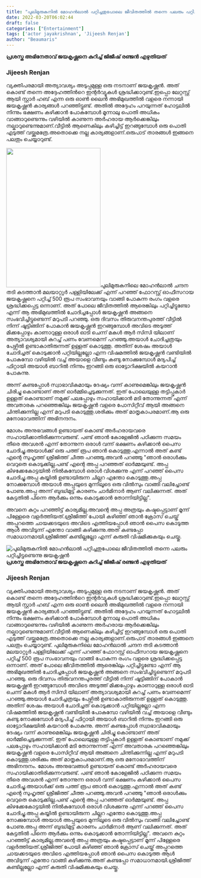 ```yaml
---
title: "പുലിമുരുകനിൽ മോഹൻലാൽ പറ്റിച്ചതുപോലെ ജീവിതത്തിൽ തന്നെ പലരും പറ്റിച്ചിട്ടുണ്ടെന്നു ജയകൃഷ്ണൻ"
date: 2022-03-20T06:02:44
draft: false
categories: ["Entertainment"]
tags: ['actor jayakrishnan', 'Jijeesh Renjan']
author: "Beaumaris"
---
```


<strong>പ്രശസ്ത അഭിനേതാവ് ജയകൃഷ്ണനെ കുറിച്ച് ജിജീഷ് രഞ്ജൻ എഴുതിയത്</strong>
<h3 id="jsc_c_1w" class="gmql0nx0 l94mrbxd p1ri9a11 lzcic4wl aahdfvyu hzawbc8m"><span class=""><span class="nc684nl6"><strong>Jijeesh Renjan</strong></span></span></h3>
വ്യക്തിപരമായി അത്യാവശ്യം അടുപ്പമുള്ള ഒരു നടനാണ് ജയകൃഷ്ണൻ. അത് കൊണ്ട് തന്നെ അദ്ദേഹത്തിൻറെ ഇന്റർവ്യൂകൾ ശ്രദ്ധിക്കാറുണ്ട്.ഇപ്പൊ ലേറ്റസ്റ്റ് ആയി സ്റ്റാർ ഹബ് എന്ന ഒരു ഓൺ ലൈൻ അഭിമുഖത്തിൽ വളരെ നന്നായി ജയകൃഷ്ണൻ കാര്യങ്ങൾ പറഞ്ഞിട്ടുണ്ട്. അതിൽ അദ്ദേഹം പറയുന്നത് ഹോട്ടലിൽ നിന്നും ഭക്ഷണം കഴിക്കാൻ പോകുമ്പോൾ മൂന്നാലു പൊതി അധികം വാങ്ങാറുണ്ടെന്നും വഴിയിൽ കാണുന്ന അർഹരായ ആർക്കെങ്കിലും നല്കാറുണ്ടെന്നുമാണ്.വീട്ടിൽ ആണെകിലും കഴിച്ചിട്ട് ഇറങ്ങുമ്പോൾ ഒരു പൊതി എടുത്ത് വയ്ക്കുമത്രേ.അതൊക്കെ നല്ല കാര്യങ്ങളാണ്.ഒരുപാട് താരങ്ങൾ ഇങ്ങനെ പലതും ചെയ്യാറുണ്ട്.

<img class=" wp-image-326950 alignleft" src="https://cdn.boolokam.com/articles/2022/03/fffffffff.jpg" alt="" width="252" height="373" />പുലിമുരുകനിലെ മോഹൻലാൽ ചന്ദന തടി കടത്താൻ മലയാറ്റൂർ പള്ളിയിലേക്ക് എന്ന് പറഞ്ഞ് ഫോറസ്റ്റ് ഓഫീസറായ ജയകൃഷ്ണനെ പറ്റിച്ച് 500 രൂപ സംഭാവനയും വാങ്ങി പോകുന്ന രംഗം വളരെ ശ്രദ്ധിക്കപ്പെട്ട ഒന്നാണ്. അത് പോലെ ജീവിതത്തിൽ ആരെങ്കിലും പറ്റിച്ചിട്ടുണ്ടോ എന്ന് ആ അഭിമുഖത്തിൽ ചോദിച്ചപ്പോൾ ജയകൃഷ്ണൻ അങ്ങനെ സംഭവിച്ചിട്ടുണ്ടെന്ന് മറുപടി പറഞ്ഞു. ഒരു ദിവസം തിരുവനന്തപുരത്ത് വീട്ടിൽ നിന്ന് ഷൂട്ടിങ്ങിന് പോകാൻ ജയകൃഷ്ണൻ ഇറങ്ങുമ്പോൾ അവിടെ അടുത്ത് മിക്കപ്പോഴും കാണാറുള്ള ഒരാൾ ഓടി ചെന്ന് മകൾ ആർ സിസി യിലാണ് അത്യാവശ്യമായി കുറച്ച് പണം വേണമെന്ന് പറഞ്ഞു.അയാൾ ചോദിച്ചത്രയും പേഴ്സിൽ ഉണ്ടാകാതിരുന്നത് ഉള്ളത് കൊടുത്തു. അതിന് ശേഷം അയാൾ ചോദിച്ചത് കൊടുക്കാൻ പറ്റിയില്ലല്ലോ എന്ന വിഷമത്തിൽ ജയകൃഷ്ണൻ വണ്ടിയിൽ പോകുമ്പോ വഴിയിൽ വച്ച് അയാളെ വീണ്ടും കണ്ടു.നോക്കുമ്പോൾ മദ്യപിച്ച് ഫിറ്റായി അയാൾ ബാറിൽ നിന്നും ഇറങ്ങി ഒരു ഓട്ടോറിക്ഷയിൽ കയറാൻ പോകുന്നു.

അന്ന് കണ്ടപ്പോൾ സ്വാഭാവികമായും ദേഷ്യം വന്ന് കാണുമെങ്കിലും ജയകൃഷ്ണൻ ചിരിച്ചു കൊണ്ടാണ് അത് ഓർമ്മിച്ചെടുക്കുന്നത്. ഇത് പോലെയുള്ള തട്ടിപ്പുകാർ ഉള്ളത് കൊണ്ടാണ് നമുക്ക് പലപ്പോഴും സഹായിക്കാൻ മടി തോന്നുന്നത് എന്ന് അവതാരക പറഞ്ഞെങ്കിലും ജയകൃഷ്ണൻ വളരെ പോസിറ്റീവ് ആയി അങ്ങനെ ചിന്തിക്കുന്നില്ല എന്ന് മറുപടി കൊടുത്തു.ശരിക്കും അത് മാതൃകാപരമാണ്.ആ ഒരു മനോഭാവത്തിന് അഭിനന്ദനം.

മോശം അനുഭവങ്ങൾ ഉണ്ടായത് കൊണ്ട് അർഹരായവരെ സഹായിക്കാതിരിക്കുന്നവരുണ്ട്. പണ്ട് ഞാൻ കോളേജിൽ പഠിക്കുന്ന സമയം തീരെ അവശൻ എന്ന് തോന്നുന്ന ഒരാൾ വന്ന് ഭക്ഷണം കഴിക്കാൻ പൈസ ചോദിച്ചു.അയാൾക്ക് ഒരു പത്ത് രൂപ ഞാൻ കൊടുത്തു.എന്നാൽ അത് കണ്ട് എന്റെ സുഹൃത്ത് ശ്രീജിത്ത് ചീത്ത പറഞ്ഞു.അവൻ പറഞ്ഞു "ഞാൻ ഒരാൾക്കും വെറുതെ കൊടുക്കില്ല.പണ്ട് എന്റെ അപ്പ പറഞ്ഞത് ഓർമ്മയുണ്ട്. അപ്പ കിഴക്കേകോട്ടയിൽ നിൽകുമ്പോൾ ഒരാൾ വിശക്കുന്നു എന്ന് പറഞ്ഞ് പൈസ ചോദിച്ചു.അപ്പ കയ്യിൽ ഉണ്ടായിരുന്ന ചില്ലറ എന്തോ കൊടുത്തു.അപ്പ നോക്കുമ്പോൾ അയാൾ അപ്പയുടെ മുന്നിലൂടെ ഒരു വിൽസും വാങ്ങി വലിച്ചോണ്ട് പോണു.അപ്പ അന്ന് ബുദ്ധിമുട്ട് കാരണം ചാർമിനാർ ആണ് വലിക്കുന്നത്. അത് കേട്ടതിൽ പിന്നെ ആർക്കും ഒന്നും കൊടുക്കാൻ തോന്നിയിട്ടില്ല".

അവനെ കുറ്റം പറഞ്ഞിട്ട് കാര്യമില്ല.അവന്റെ അപ്പ അത്രയും കഷ്ടപ്പെട്ടാണ് മൂന്ന് പിള്ളേരെ വളർത്തിയത്.ശ്രീജിത്ത് പോയി കഴിഞ്ഞ് ഞാൻ ക്രോസ് ചെയ്ത് അപ്പുറത്തെ ചായക്കടയുടെ അവിടെ എത്തിയപ്പോൾ ഞാൻ പൈസ കൊടുത്ത ആൾ അവിടുന്ന് എന്തോ വാങ്ങി കഴിക്കുന്നു.അത് കണ്ടപ്പോ സമാധാനമായി.ശ്രീജിത്ത് കണ്ടില്ലല്ലോ എന്ന് കരുതി വിഷമിക്കുകയും ചെയ്തു.


![പുലിമുരുകനിൽ മോഹൻലാൽ പറ്റിച്ചതുപോലെ ജീവിതത്തിൽ തന്നെ പലരും പറ്റിച്ചിട്ടുണ്ടെന്നു ജയകൃഷ്ണൻ](https://cdn.boolokam.com/articles/2022/03/fffffffff.jpg)**പ്രശസ്ത അഭിനേതാവ് ജയകൃഷ്ണനെ കുറിച്ച് ജിജീഷ് രഞ്ജൻ എഴുതിയത്**

### **Jijeesh Renjan**

വ്യക്തിപരമായി അത്യാവശ്യം അടുപ്പമുള്ള ഒരു നടനാണ് ജയകൃഷ്ണൻ. അത് കൊണ്ട് തന്നെ അദ്ദേഹത്തിൻറെ ഇന്റർവ്യൂകൾ ശ്രദ്ധിക്കാറുണ്ട്.ഇപ്പൊ ലേറ്റസ്റ്റ് ആയി സ്റ്റാർ ഹബ് എന്ന ഒരു ഓൺ ലൈൻ അഭിമുഖത്തിൽ വളരെ നന്നായി ജയകൃഷ്ണൻ കാര്യങ്ങൾ പറഞ്ഞിട്ടുണ്ട്. അതിൽ അദ്ദേഹം പറയുന്നത് ഹോട്ടലിൽ നിന്നും ഭക്ഷണം കഴിക്കാൻ പോകുമ്പോൾ മൂന്നാലു പൊതി അധികം വാങ്ങാറുണ്ടെന്നും വഴിയിൽ കാണുന്ന അർഹരായ ആർക്കെങ്കിലും നല്കാറുണ്ടെന്നുമാണ്.വീട്ടിൽ ആണെകിലും കഴിച്ചിട്ട് ഇറങ്ങുമ്പോൾ ഒരു പൊതി എടുത്ത് വയ്ക്കുമത്രേ.അതൊക്കെ നല്ല കാര്യങ്ങളാണ്.ഒരുപാട് താരങ്ങൾ ഇങ്ങനെ പലതും ചെയ്യാറുണ്ട്. പുലിമുരുകനിലെ മോഹൻലാൽ ചന്ദന തടി കടത്താൻ മലയാറ്റൂർ പള്ളിയിലേക്ക് എന്ന് പറഞ്ഞ് ഫോറസ്റ്റ് ഓഫീസറായ ജയകൃഷ്ണനെ പറ്റിച്ച് 500 രൂപ സംഭാവനയും വാങ്ങി പോകുന്ന രംഗം വളരെ ശ്രദ്ധിക്കപ്പെട്ട ഒന്നാണ്. അത് പോലെ ജീവിതത്തിൽ ആരെങ്കിലും പറ്റിച്ചിട്ടുണ്ടോ എന്ന് ആ അഭിമുഖത്തിൽ ചോദിച്ചപ്പോൾ ജയകൃഷ്ണൻ അങ്ങനെ സംഭവിച്ചിട്ടുണ്ടെന്ന് മറുപടി പറഞ്ഞു. ഒരു ദിവസം തിരുവനന്തപുരത്ത് വീട്ടിൽ നിന്ന് ഷൂട്ടിങ്ങിന് പോകാൻ ജയകൃഷ്ണൻ ഇറങ്ങുമ്പോൾ അവിടെ അടുത്ത് മിക്കപ്പോഴും കാണാറുള്ള ഒരാൾ ഓടി ചെന്ന് മകൾ ആർ സിസി യിലാണ് അത്യാവശ്യമായി കുറച്ച് പണം വേണമെന്ന് പറഞ്ഞു.അയാൾ ചോദിച്ചത്രയും പേഴ്സിൽ ഉണ്ടാകാതിരുന്നത് ഉള്ളത് കൊടുത്തു. അതിന് ശേഷം അയാൾ ചോദിച്ചത് കൊടുക്കാൻ പറ്റിയില്ലല്ലോ എന്ന വിഷമത്തിൽ ജയകൃഷ്ണൻ വണ്ടിയിൽ പോകുമ്പോ വഴിയിൽ വച്ച് അയാളെ വീണ്ടും കണ്ടു.നോക്കുമ്പോൾ മദ്യപിച്ച് ഫിറ്റായി അയാൾ ബാറിൽ നിന്നും ഇറങ്ങി ഒരു ഓട്ടോറിക്ഷയിൽ കയറാൻ പോകുന്നു. അന്ന് കണ്ടപ്പോൾ സ്വാഭാവികമായും ദേഷ്യം വന്ന് കാണുമെങ്കിലും ജയകൃഷ്ണൻ ചിരിച്ചു കൊണ്ടാണ് അത് ഓർമ്മിച്ചെടുക്കുന്നത്. ഇത് പോലെയുള്ള തട്ടിപ്പുകാർ ഉള്ളത് കൊണ്ടാണ് നമുക്ക് പലപ്പോഴും സഹായിക്കാൻ മടി തോന്നുന്നത് എന്ന് അവതാരക പറഞ്ഞെങ്കിലും ജയകൃഷ്ണൻ വളരെ പോസിറ്റീവ് ആയി അങ്ങനെ ചിന്തിക്കുന്നില്ല എന്ന് മറുപടി കൊടുത്തു.ശരിക്കും അത് മാതൃകാപരമാണ്.ആ ഒരു മനോഭാവത്തിന് അഭിനന്ദനം. മോശം അനുഭവങ്ങൾ ഉണ്ടായത് കൊണ്ട് അർഹരായവരെ സഹായിക്കാതിരിക്കുന്നവരുണ്ട്. പണ്ട് ഞാൻ കോളേജിൽ പഠിക്കുന്ന സമയം തീരെ അവശൻ എന്ന് തോന്നുന്ന ഒരാൾ വന്ന് ഭക്ഷണം കഴിക്കാൻ പൈസ ചോദിച്ചു.അയാൾക്ക് ഒരു പത്ത് രൂപ ഞാൻ കൊടുത്തു.എന്നാൽ അത് കണ്ട് എന്റെ സുഹൃത്ത് ശ്രീജിത്ത് ചീത്ത പറഞ്ഞു.അവൻ പറഞ്ഞു "ഞാൻ ഒരാൾക്കും വെറുതെ കൊടുക്കില്ല.പണ്ട് എന്റെ അപ്പ പറഞ്ഞത് ഓർമ്മയുണ്ട്. അപ്പ കിഴക്കേകോട്ടയിൽ നിൽകുമ്പോൾ ഒരാൾ വിശക്കുന്നു എന്ന് പറഞ്ഞ് പൈസ ചോദിച്ചു.അപ്പ കയ്യിൽ ഉണ്ടായിരുന്ന ചില്ലറ എന്തോ കൊടുത്തു.അപ്പ നോക്കുമ്പോൾ അയാൾ അപ്പയുടെ മുന്നിലൂടെ ഒരു വിൽസും വാങ്ങി വലിച്ചോണ്ട് പോണു.അപ്പ അന്ന് ബുദ്ധിമുട്ട് കാരണം ചാർമിനാർ ആണ് വലിക്കുന്നത്. അത് കേട്ടതിൽ പിന്നെ ആർക്കും ഒന്നും കൊടുക്കാൻ തോന്നിയിട്ടില്ല". അവനെ കുറ്റം പറഞ്ഞിട്ട് കാര്യമില്ല.അവന്റെ അപ്പ അത്രയും കഷ്ടപ്പെട്ടാണ് മൂന്ന് പിള്ളേരെ വളർത്തിയത്.ശ്രീജിത്ത് പോയി കഴിഞ്ഞ് ഞാൻ ക്രോസ് ചെയ്ത് അപ്പുറത്തെ ചായക്കടയുടെ അവിടെ എത്തിയപ്പോൾ ഞാൻ പൈസ കൊടുത്ത ആൾ അവിടുന്ന് എന്തോ വാങ്ങി കഴിക്കുന്നു.അത് കണ്ടപ്പോ സമാധാനമായി.ശ്രീജിത്ത് കണ്ടില്ലല്ലോ എന്ന് കരുതി വിഷമിക്കുകയും ചെയ്തു.
